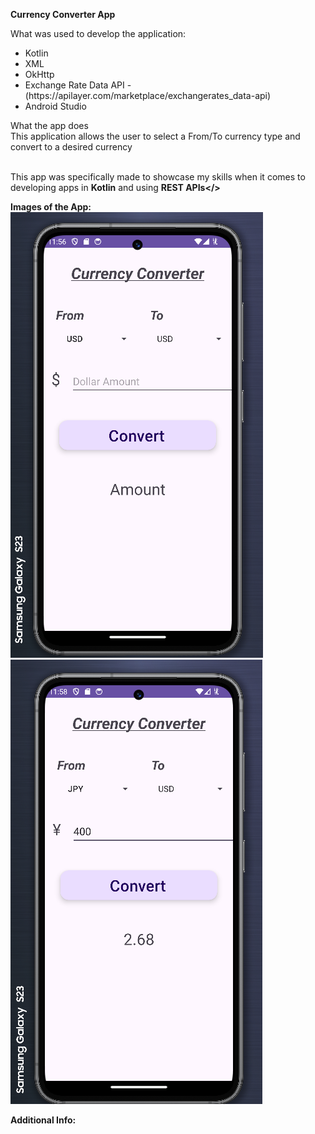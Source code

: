 <b>Currency Converter App</b>

What was used to develop the application:
 <ul>
  <li>Kotlin</li>
  <li>XML</li>
  <li>OkHttp</li>
  <li>Exchange Rate Data API - (https://apilayer.com/marketplace/exchangerates_data-api)
 </li>
  <li>Android Studio</li>
</ul> 

  
What the app does
<br>This application allows the user to select a From/To currency type and convert to a desired currency 


<br> This app was specifically made to showcase my skills when it comes to developing apps in <b>Kotlin</b> and using <b>REST APIs</> 


Images of the App:
![Screenshot](CurrencyConverter1.png)
![Screenshot](CurrencyConverter2.png)


Additional Info:

